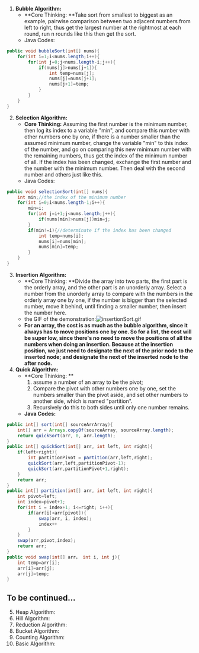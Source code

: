 1. **Bubble Algorithm:**
   - **Core Thinking: **Take sort from smallest to biggest as an example, pairwise comparison between two adjacent numbers from left to right, thus get the largest number at the rightmost at each round, run n rounds like this then get the sort.
   - Java Codes:
```java
public void bubbleSort(int[] nums){
    for(int i=1;i<nums.length;i++){
        for(int j=0;j<nums.length-i;j++){
            if(nums[j]>nums[j+1]){
                int temp=nums[j];
                nums[j]=nums[j+1];
                nums[j+1]=temp;
            }
        }
    }
}
```

2. **Selection Algorithm:**
   - **Core Thinking:** Assuming the first number is the minimum number, then log its index to a variable "min", and compare this number with other numbers one by one, if there is a number smaller than the assumed minimum number, change the variable "min" to this index of the number, and go on comparing this new minimum number with the remaining numbers, thus get the index of the minimum number of all. If the index has been changed, exchange the first number and the number with the minimum number. Then deal with the second number and others just like this.
   - Java Codes:
```java
public void selectionSort(int[] nums){
    int min;//the index of the minimum number
    for(int i=0;i<nums.length-1;i++){
        min=i;
        for(int j=i+1;j<nums.length;j++){
            if(nums[min]>nums[j])min=j;
        }
        if(min!=i){//determinate if the index has been changed
            int temp=nums[i];
            nums[i]=nums[min];
            nums[min]=temp;
        }
    }
}
```

3. **Insertion Algorithm:**
   - **Core Thinking: **Divide the array into two parts, the first part is the orderly array, and the other part is an unorderly array. Select a number from the unorderly array to compare with the numbers in the orderly array one by one, if the number is bigger than the selected number, move it behind, until finding a smaller number, then insert the number here.
   - the GIF of the demonstration:![insertionSort.gif](https://cdn.nlark.com/yuque/0/2024/gif/47471281/1724138174482-f6ae3db7-8ab4-4d3b-8645-1918d263191e.gif#averageHue=%23ececec&clientId=u7eba3fdd-0874-4&from=drop&id=u1cdfe25a&originHeight=505&originWidth=811&originalType=binary&ratio=2&rotation=0&showTitle=false&size=368273&status=done&style=none&taskId=u9cb77d00-5098-40d2-aa18-ad15c1c2c75&title=)
   - **For an array, the cost is as much as the bubble algorithm, since it always has to move positions one by one. So for a list, the cost will be super low, since there's no need to move the positions of all the numbers when doing an insertion. Because at the insertion position, we just need to designate the next of the prior node to the inserted node; and designate the next of the inserted node to the after node.**
4. **Quick Algorithm:**
   - **Core Thinking: **
      1. assume a number of an array to be the pivot;
      2. Compare the pivot with other numbers one by one, set the numbers smaller than the pivot aside, and set other numbers to another side, which is named "partition".
      3. Recursively do this to both sides until only one number remains.
   - **Java Codes:**
```java
public int[] sort(int[] sourceArrArray){
    int[] arr = Arrays.copyOf(sourceArray, sourceArray.length);
    return quickSort(arr, 0, arr.length);
}
public int[] quickSort(int[] arr, int left, int right){
    if(left<right){
        int partitionPivot = partition(arr,left,right);
        quickSort(arr,left,partitionPivot-1);
        quickSort(arr,partitionPivot+1,right);
    }
    return arr;
}
public int[] partition(int[] arr, int left, int right){
    int pivot=left;
    int index=pivot+1;
    for(int i = index+1; i<=right; i++){
        if(arr[i]<arr[pivot]){
            swap(arr, i, index);
            index++
        }
    }
    swap(arr,pivot,index);
    return arr;
}
public void swap(int[] arr， int i, int j){
    int temp=arr[i];
    arr[i]=arr[j];
    arr[j]=temp;
}
```
## To be continued...
5. Heap Algorithm:
6. Hill Algorithm:
7. Reduction Algorithm:
8. Bucket Algorithm:
9. Counting Algorithm:
10. Basic Algorithm:
